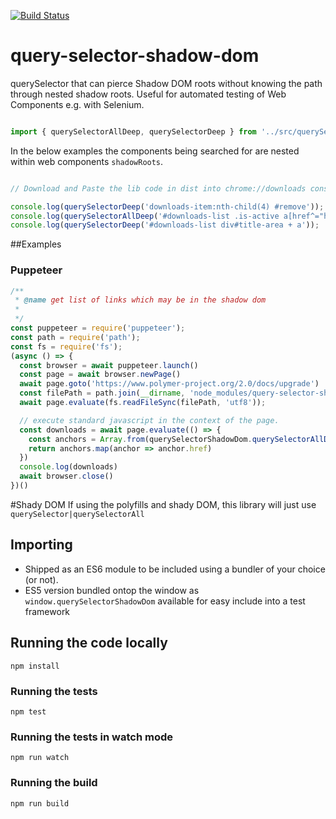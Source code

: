 [![Build Status](https://travis-ci.org/Georgegriff/query-selector-shadow-dom.svg?branch=master)](https://travis-ci.org/Georgegriff/query-selector-shadow-dom)

# query-selector-shadow-dom
querySelector that can pierce Shadow DOM roots without knowing the path through nested shadow roots. Useful for automated testing of Web Components e.g. with Selenium.


```javascript

import { querySelectorAllDeep, querySelectorDeep } from '../src/querySelectorDeep.js';


```

In the below examples the components being searched for are nested within web components `shadowRoots`.

```javascript

// Download and Paste the lib code in dist into chrome://downloads console to try it out :)

console.log(querySelectorDeep('downloads-item:nth-child(4) #remove'));
console.log(querySelectorAllDeep('#downloads-list .is-active a[href^="https://"]'));
console.log(querySelectorDeep('#downloads-list div#title-area + a'));

```
##Examples
### Puppeteer
```javascript
/**
 * @name get list of links which may be in the shadow dom
 *
 */
const puppeteer = require('puppeteer');
const path = require('path');
const fs = require('fs');
(async () => {
  const browser = await puppeteer.launch()
  const page = await browser.newPage()
  await page.goto('https://www.polymer-project.org/2.0/docs/upgrade')
  const filePath = path.join(__dirname, 'node_modules/query-selector-shadow-dom/dist/querySelectorShadowDom.js');
  await page.evaluate(fs.readFileSync(filePath, 'utf8'));

  // execute standard javascript in the context of the page.
  const downloads = await page.evaluate(() => {
    const anchors = Array.from(querySelectorShadowDom.querySelectorAllDeep('a'))
    return anchors.map(anchor => anchor.href)
  })
  console.log(downloads)
  await browser.close()
})()
```


#Shady DOM
If using the polyfills and shady DOM, this library will just use `querySelector|querySelectorAll`

## Importing
- Shipped as an ES6 module to be included using a bundler of your choice (or not).
- ES5 version bundled ontop the window as `window.querySelectorShadowDom` available for easy include into a test framework

## Running the code locally
`npm install`
### Running the tests
`npm test`
### Running the tests in watch mode
`npm run watch`

### Running the build
`npm run build`


